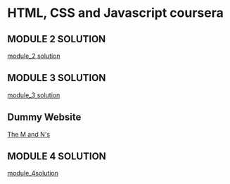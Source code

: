# HTML, CSS and Javascript  coursera 
<!DOCTYPE html>
<html>
<head>
  <h2>MODULE 2 SOLUTION </h2>
	<a href="https://monishkumar946.github.io/coursera-test/module_2solution">module_2 solution</a>
	
   <h2>MODULE 3 SOLUTION </h2>
         <a href="https://monishkumar946.github.io/coursera-test/module_3solution">module_3 solution</a>
	
<h2> Dummy Website </h2>
<a href="https://monishkumar946.github.io/coursera-test/th">The M and N's</a>
<h2> MODULE 4 SOLUTION </h2>
<a href="https://monishkumar946.github.io/coursera-test/module_4solution">module_4solution</a>

</head>
</html>
